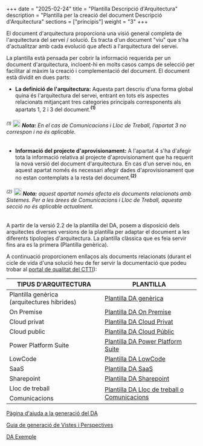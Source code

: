 +++
date        = "2025-02-24"
title       = "Plantilla Descripció d'Arquitectura"
description = "Plantilla per la creació del document Descripció d'Arquitectura"
sections    = ["principis"]
weight      = "3"
+++

El document d'arquitectura proporciona una visió general completa de l'arquitectura del servei / solució. Es tracta d'un document "viu" que s'ha d'actualitzar amb cada evolució que afecti a l'arquitectura del servei.

La plantilla està pensada per cobrir la informació requerida per un document d'arquitectura, incloent-hi en molts casos camps de selecció per facilitar al màxim la creació i complementació del document. 
El document està dividit en dues parts:

- **La definició de l'arquitectura:** Aquesta part descriu d'una forma global quina és l'arquitectura del servei, entrant en tots els aspectes relacionats mitjançant tres categories principals corresponents als apartats 1, 2 i 3 del document.<sup>**(1)**</sup>
###### <sup>(1)</sup> <img src="/images/PlantillaDA/warning-icon.png" alt="Advertencia" width="20" height="20"> _**Nota:** En el cas de Comunicacions i Lloc de Treball, l’apartat 3 no correspon i no és aplicable._

- **Informació del projecte d'aprovisionament:** A l'apartat 4 s'ha d'afegir tota la informació relativa al projecte d'aprovisionament que ha requerit la nova versió del document d'arquitectura. En cas d'un servei nou, en aquest apartat només és necessari afegir dades d'aprovisionament que no estan contemplats a la resta del document.<sup>**(2)**</sup>
###### <sup>(2)</sup> <img src="/images/PlantillaDA/warning-icon.png" alt="Advertencia" width="20" height="20"> _**Nota:** aquest apartat només afecta els documents relacionats amb Sistemes. Per a les àrees de Comunicacions i Lloc de Treball, aquesta secció no és aplicable actualment._

A partir de la versió 2.2 de la plantilla del DA, posem a disposició dels arquitectes diverses versions de la plantilla per adaptar el document a les diferents tipologíes d'arquitectura. La plantilla clàssica que es feia servir fins ara es la primera (Plantilla genèrica).

A continuació proporcionem enllaços als documents relacionats (durant el cicle de vida d'una solució heu de fer servir la documentació que podeu trobar al [portal de qualitat del CTTI](https://qualitat.solucions.gencat.cat/)):

<table>
    <thead>
        <tr>
            <th>TIPUS D'ARQUITECTURA</th>
            <th>PLANTILLA</th>
        </tr>
    </thead>
    <tbody>
        <tr>
            <td>Plantilla genèrica (arquitectures híbrides)</td>
            <td><a href="https://qualitat.solucions.gencat.cat/templates/Plantilla_DA_H%C3%ADbrid_DT_DAQ_V2.3.docx">Plantilla DA genèrica</a></td>
        </tr>
        <tr>
            <td>On Premise</td>
            <td><a href="https://qualitat.solucions.gencat.cat/templates/Plantilla_DA_OnPremise_DT_DAQ_V2.3.docx">Plantilla DA On Premise</a></td>
        </tr>
            <td>Cloud privat</td>
            <td><a href="https://qualitat.solucions.gencat.cat/templates/Plantilla_DA_CloudPrivat_DT_DAQ_V2.3.docx">Plantilla DA Cloud Privat</a></td>
        <tr>
            <td>Cloud public</td>
            <td><a href="https://qualitat.solucions.gencat.cat/templates/Plantilla_DA_CloudPublic_DT_DAQ_V2.3.docx">Plantilla DA Cloud Públic</a></td>
        </tr>
        <tr>
            <td>Power Platform Suite</td>
            <td><a href="https://qualitat.solucions.gencat.cat/templates/Plantilla_DA_PowerPlatform_DT_DAQ_V2.3.docx">Plantilla DA Power Platform Suite</a></td>
        </tr>
        <tr>
            <td>LowCode</td>
            <td><a href="https://qualitat.solucions.gencat.cat/templates/Assumpte_DT_DAQ_LowCode_V2.2.docx">Plantilla DA LowCode</a></td>
        </tr>
        <tr>
            <td>SaaS</td>
            <td><a href="https://qualitat.solucions.gencat.cat/templates/Plantilla_DA_SaaS_DT_DAQ_V2.3.docx">Plantilla DA SaaS</a></td>
        </tr>
        <tr>
            <td>Sharepoint</td>
            <td><a href="https://qualitat.solucions.gencat.cat/templates/Plantilla_DA_Sharepoint_DT_DAQ_V2.3.docx">Plantilla DA Sharepoint</a></td>
        </tr>
        <tr>
            <td>Lloc de treball</td>
            <td rowspan=2><a href="https://qualitat.solucions.gencat.cat/">Plantilla DA Lloc de treball o Comunicacions</a></td>
        </tr>
        <tr>
            <td>Comunicacions</td>
        </tr>
    </tbody>
</table>

[Pàgina d'ajuda a la generació del DA](https://canigo.ctti.gencat.cat/arquitectura/ajuda_da/)

[Guia de generació de Vistes i Perspectives](/related/da/Guia_vistes_DA.pdf)

[DA Exemple](/related/da/Exemple_DA_1.0.docx)
